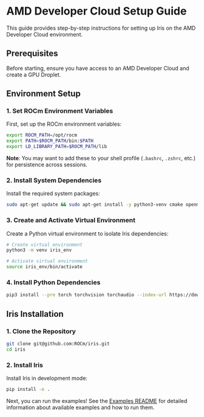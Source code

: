 # AMD Developer Cloud Setup Guide

This guide provides step-by-step instructions for setting up Iris on the AMD Developer Cloud environment.

## Prerequisites

Before starting, ensure you have access to an AMD Developer Cloud and create a GPU Droplet.

## Environment Setup

### 1. Set ROCm Environment Variables

First, set up the ROCm environment variables:

```bash
export ROCM_PATH=/opt/rocm
export PATH=$ROCM_PATH/bin:$PATH
export LD_LIBRARY_PATH=$ROCM_PATH/lib
```

**Note**: You may want to add these to your shell profile (`.bashrc`, `.zshrc`, etc.) for persistence across sessions.

### 2. Install System Dependencies

Install the required system packages:

```bash
sudo apt-get update && sudo apt-get install -y python3-venv cmake openmpi-bin libopenmpi-dev
```

### 3. Create and Activate Virtual Environment

Create a Python virtual environment to isolate Iris dependencies:

```bash
# Create virtual environment
python3 -m venv iris_env

# Activate virtual environment
source iris_env/bin/activate
```

### 4. Install Python Dependencies
```bash
pip3 install --pre torch torchvision torchaudio --index-url https://download.pytorch.org/whl/nightly/rocm6.4
```


## Iris Installation

### 1. Clone the Repository

```bash
git clone git@github.com:ROCm/iris.git
cd iris
```

### 2. Install Iris

Install Iris in development mode:

```bash
pip install -e .
```

Next, you can run the examples! See the [Examples README](../examples/README.md) for detailed information about available examples and how to run them.
